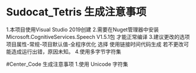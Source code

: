 # Sudocat_Tetris 生成注意事项

1.本项目使用Visual Studio 2019创建
2.需要在Nuget管理器中安装 Microsoft.CognitiveServices.Speech V1.5.1包 才能正常编译
3.建议更改的选项  项目属性-常规-项目默认值-全程序优化 选择 使用链接时间代码生成
  若不更改可能造成运行出错，原因未知。
4.使用多字节字符集

#Center_Code 生成注意事项
1.使用 Unicode 字符集
